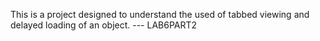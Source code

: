 This is a project designed to understand the used of tabbed viewing and 
delayed loading of an object. --- LAB6PART2

